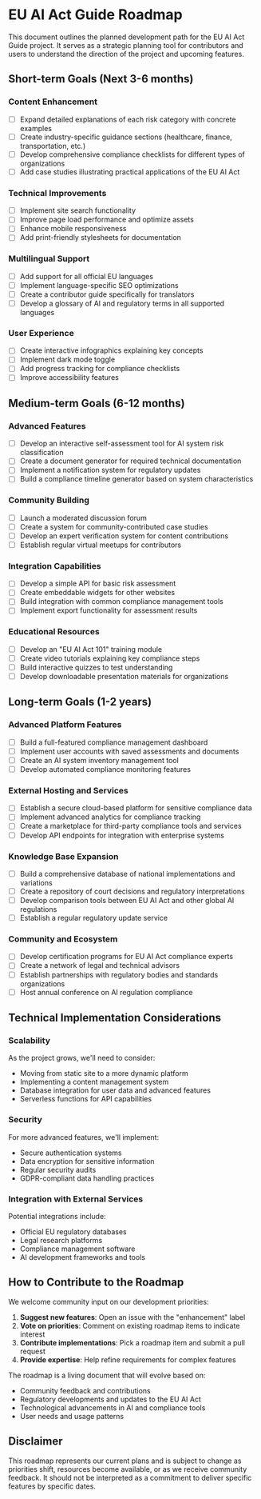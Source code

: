 # EU AI Act Guide Roadmap

This document outlines the planned development path for the EU AI Act Guide project. It serves as a strategic planning tool for contributors and users to understand the direction of the project and upcoming features.

## Short-term Goals (Next 3-6 months)

### Content Enhancement
- [ ] Expand detailed explanations of each risk category with concrete examples
- [ ] Create industry-specific guidance sections (healthcare, finance, transportation, etc.)
- [ ] Develop comprehensive compliance checklists for different types of organizations
- [ ] Add case studies illustrating practical applications of the EU AI Act

### Technical Improvements
- [ ] Implement site search functionality
- [ ] Improve page load performance and optimize assets
- [ ] Enhance mobile responsiveness
- [ ] Add print-friendly stylesheets for documentation

### Multilingual Support
- [ ] Add support for all official EU languages
- [ ] Implement language-specific SEO optimizations
- [ ] Create a contributor guide specifically for translators
- [ ] Develop a glossary of AI and regulatory terms in all supported languages

### User Experience
- [ ] Create interactive infographics explaining key concepts
- [ ] Implement dark mode toggle
- [ ] Add progress tracking for compliance checklists
- [ ] Improve accessibility features

## Medium-term Goals (6-12 months)

### Advanced Features
- [ ] Develop an interactive self-assessment tool for AI system risk classification
- [ ] Create a document generator for required technical documentation
- [ ] Implement a notification system for regulatory updates
- [ ] Build a compliance timeline generator based on system characteristics

### Community Building
- [ ] Launch a moderated discussion forum
- [ ] Create a system for community-contributed case studies
- [ ] Develop an expert verification system for content contributions
- [ ] Establish regular virtual meetups for contributors

### Integration Capabilities
- [ ] Develop a simple API for basic risk assessment
- [ ] Create embeddable widgets for other websites
- [ ] Build integration with common compliance management tools
- [ ] Implement export functionality for assessment results

### Educational Resources
- [ ] Develop an "EU AI Act 101" training module
- [ ] Create video tutorials explaining key compliance steps
- [ ] Build interactive quizzes to test understanding
- [ ] Develop downloadable presentation materials for organizations

## Long-term Goals (1-2 years)

### Advanced Platform Features
- [ ] Build a full-featured compliance management dashboard
- [ ] Implement user accounts with saved assessments and documents
- [ ] Create an AI system inventory management tool
- [ ] Develop automated compliance monitoring features

### External Hosting and Services
- [ ] Establish a secure cloud-based platform for sensitive compliance data
- [ ] Implement advanced analytics for compliance tracking
- [ ] Create a marketplace for third-party compliance tools and services
- [ ] Develop API endpoints for integration with enterprise systems

### Knowledge Base Expansion
- [ ] Build a comprehensive database of national implementations and variations
- [ ] Create a repository of court decisions and regulatory interpretations
- [ ] Develop comparison tools between EU AI Act and other global AI regulations
- [ ] Establish a regular regulatory update service

### Community and Ecosystem
- [ ] Develop certification programs for EU AI Act compliance experts
- [ ] Create a network of legal and technical advisors
- [ ] Establish partnerships with regulatory bodies and standards organizations
- [ ] Host annual conference on AI regulation compliance

## Technical Implementation Considerations

### Scalability
As the project grows, we'll need to consider:
- Moving from static site to a more dynamic platform
- Implementing a content management system
- Database integration for user data and advanced features
- Serverless functions for API capabilities

### Security
For more advanced features, we'll implement:
- Secure authentication systems
- Data encryption for sensitive information
- Regular security audits
- GDPR-compliant data handling practices

### Integration with External Services
Potential integrations include:
- Official EU regulatory databases
- Legal research platforms
- Compliance management software
- AI development frameworks and tools

## How to Contribute to the Roadmap

We welcome community input on our development priorities:

1. **Suggest new features**: Open an issue with the "enhancement" label
2. **Vote on priorities**: Comment on existing roadmap items to indicate interest
3. **Contribute implementations**: Pick a roadmap item and submit a pull request
4. **Provide expertise**: Help refine requirements for complex features

The roadmap is a living document that will evolve based on:
- Community feedback and contributions
- Regulatory developments and updates to the EU AI Act
- Technological advancements in AI and compliance tools
- User needs and usage patterns

## Disclaimer

This roadmap represents our current plans and is subject to change as priorities shift, resources become available, or as we receive community feedback. It should not be interpreted as a commitment to deliver specific features by specific dates.